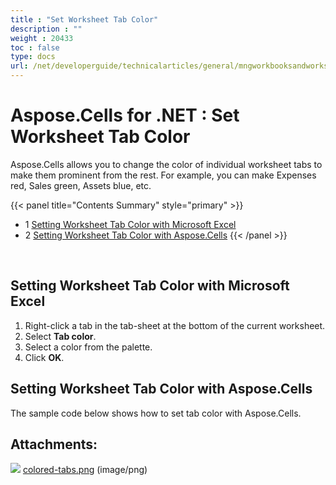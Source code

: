 ```yaml
---
title : "Set Worksheet Tab Color" 
description : "" 
weight : 20433 
toc : false
type: docs
url: /net/developerguide/technicalarticles/general/mngworkbooksandworksheets/set+worksheet+tab+color/
---
```


# Aspose.Cells for .NET : Set Worksheet Tab Color


Aspose.Cells allows you to change the color of individual worksheet tabs to make them prominent from the rest. For example, you can make Expenses red, Sales green, Assets blue, etc.

{{< panel title="Contents Summary" style="primary" >}}
*   1 [Setting Worksheet Tab Color with Microsoft Excel](#setting-worksheet-tab-color-with-microsoft-excel)
*   2 [Setting Worksheet Tab Color with Aspose.Cells](#setting-worksheet-tab-color-with-aspose.cells)
{{< /panel >}}
 

 

## Setting Worksheet Tab Color with Microsoft Excel

1.  Right-click a tab in the tab-sheet at the bottom of the current worksheet.
2.  Select **Tab color**.
3.  Select a color from the palette.
4.  Click **OK**.

## Setting Worksheet Tab Color with Aspose.Cells

The sample code below shows how to set tab color with Aspose.Cells.

## Attachments:

![](https://docs2.aspose.com/cells/net/images/icons/bullet_blue.gif) [colored-tabs.png](https://docs2.aspose.com/cells/net/attachments/5017695/5112167.png) (image/png)  

